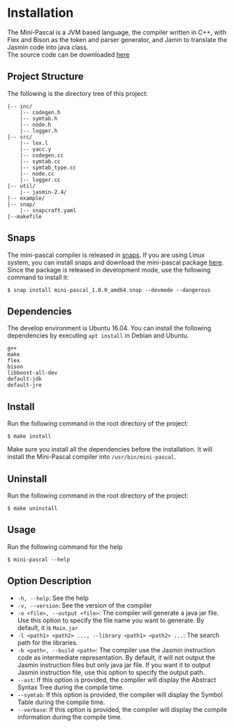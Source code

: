 # Installation
The Mini-Pascal is a JVM based language, the compiler written in C++, with Flex and Bison as the token and parser generator, and Jamin to translate the Jasmin code into java class.     
The source code can be downloaded [here](/release/mini-pascal_1.0.0.7z)

## Project Structure
The following is the directory tree of this project:
```
|-- inc/
    |-- codegen.h
    |-- symtab.h
    |-- node.h
    |-- logger.h
|-- src/
    |-- lex.l
    |-- yacc.y
    |-- codegen.cc
    |-- symtab.cc
    |-- symtab_type.cc
    |-- node.cc
    |-- logger.cc
|-- util/
    |-- jasmin-2.4/
|-- example/
|-- snap/
    |-- snapcraft.yaml
|--makefile
```

## Snaps
The mini-pascal compiler is released in [snaps](https://snapcraft.io/). If you are using Linux system, you can install snaps and download the mini-pascal package [here](/release/mini-pascal_1.0.0_amd64.snap).   
Since the package is released in development mode, use the following command to install it:
```
$ snap install mini-pascal_1.0.0_amd64.snap --devmode --dangerous
```

## Dependencies
The develop environment is Ubuntu 16.04. You can install the following dependencies by executing `apt install` in Debian and Ubuntu.     
```
g++
make
flex
bison
libboost-all-dev
default-jdk
default-jre
```

## Install
Run the following command in the root directory of the project:
```
$ make install
```
Make sure you install all the dependencies before the installation. It will install the Mini-Pascal compiler into `/usr/bin/mini-pascal`.

## Uninstall
Run the following command in the root directory of the project:
```
$ make uninstall
```

## Usage
Run the following command for the help
```
$ mini-pascal --help
```

## Option Description
* `-h, --help`: See the help
* `-v, --version`: See the version of the compiler
* `-o <file>, --output <file>`: The compiler will generate a java jar file. Use this option to specify the file name you want to generate. By default, it is `Main.jar`
* `-l <path1> <path2> ..., --library <path1> <path2> ...`: The search path for the libraries.
* `-b <path>, --build <path>`: The compiler use the Jasmin instruction code as intermediate representation. By default, it will not output the Jasmin instruction files but only java jar file. If you want it to output Jasmin instruction file, use this option to specify the output path.
* `--ast`: If this option is provided, the compiler will display the Abstract Syntax Tree during the compile time.
* `--symtab`: If this option is provided, the compiler will display the Symbol Table during the compile time.
* `--verbose`: If this option is provided, the compiler will display the compile information during the compile time.
